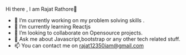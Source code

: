  Hi there , I am Rajat Rathore👋

- 🔭 I’m currently working on my problem solving skills . 
- 🌱 I’m currently learning Reactjs
- 👯 I’m looking to collaborate on Opensource projects.
- 💬 Ask me about Javascript,bootstrap or any other tech related stuff.
- 📫 You can contact me on rajat12350iam@gmail.com


